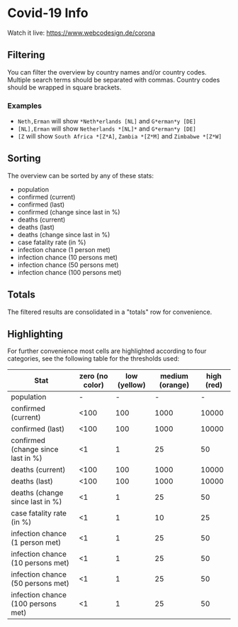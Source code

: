 # Covid-19 Info
Watch it live: https://www.webcodesign.de/corona

## Filtering
You can filter the overview by country names and/or country codes. 
Multiple search terms should be separated with commas. 
Country codes should be wrapped in square brackets. 

### Examples
- `Neth,Erman` will show `*Neth*erlands [NL]` and `G*erman*y [DE]`
- `[NL],Erman` will show `Netherlands *[NL]*` and `G*erman*y [DE]`
- `[Z` will show `South Africa *[Z*A]`, `Zambia *[Z*M]` and `Zimbabwe *[Z*W]` 

## Sorting
The overview can be sorted by any of these stats:
- population
- confirmed (current)
- confirmed (last)
- confirmed (change since last in %)
- deaths (current)
- deaths (last)
- deaths (change since last in %)
- case fatality rate (in %)
- infection chance (1 person met)
- infection chance (10 persons met)
- infection chance (50 persons met)
- infection chance (100 persons met)

## Totals
The filtered results are consolidated in a "totals" row for convenience. 

## Highlighting
For further convenience most cells are highlighted according to four categories, see the following table for the thresholds used:

| Stat | zero (no color) | low (yellow) | medium (orange) | high (red) 
| --- | --- | --- | --- | ---
| population | - | - | - | -
| confirmed (current) | <100 | 100 | 1000 | 10000
| confirmed (last) | <100 | 100 | 1000 | 10000
| confirmed (change since last in %) | <1 | 1 | 25 | 50
| deaths (current) | <100 | 100 | 1000 | 10000
| deaths (last) | <100 | 100 | 1000 | 10000
| deaths (change since last in %) | <1 | 1 | 25 | 50
| case fatality rate (in %) | <1 | 1 | 10 | 25
| infection chance (1 person met) | <1 | 1 | 25 | 50
| infection chance (10 persons met) | <1 | 1 | 25 | 50
| infection chance (50 persons met) | <1 | 1 | 25 | 50
| infection chance (100 persons met) | <1 | 1 | 25 | 50


